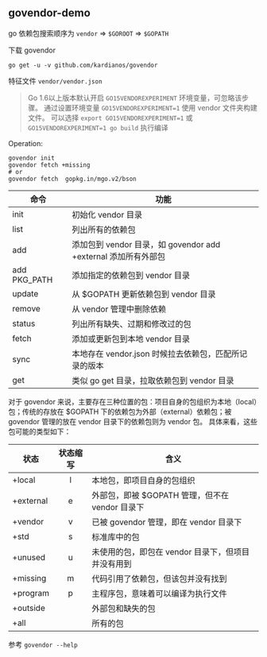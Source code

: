 ## govendor-demo

go 依赖包搜索顺序为 `vendor` => `$GOROOT` => `$GOPATH`

下载 govendor

```
go get -u -v github.com/kardianos/govendor
```

特征文件 `vendor/vendor.json`


>Go 1.6以上版本默认开启 `GO15VENDOREXPERIMENT` 环境变量，可忽略该步骤。
通过设置环境变量 `GO15VENDOREXPERIMENT=1` 使用 vendor 文件夹构建文件。
可以选择 `export GO15VENDOREXPERIMENT=1` 或 `GO15VENDOREXPERIMENT=1 go build` 执行编译

Operation:

```shell
govendor init
govendor fetch +missing
# or
govendor fetch  gopkg.in/mgo.v2/bson
```

命令 | 功能
---|---
init | 初始化 vendor 目录
list | 列出所有的依赖包
add | 添加包到 vendor 目录，如 govendor add +external 添加所有外部包
add PKG\_PATH | 添加指定的依赖包到 vendor 目录
update | 从 $GOPATH 更新依赖包到 vendor 目录
remove | 从 vendor 管理中删除依赖
status | 列出所有缺失、过期和修改过的包
fetch | 添加或更新包到本地 vendor 目录
sync | 本地存在 vendor.json 时候拉去依赖包，匹配所记录的版本
get | 类似 go get 目录，拉取依赖包到 vendor 目录

对于 govendor 来说，主要存在三种位置的包：项目自身的包组织为本地（local）包；传统的存放在 $GOPATH 下的依赖包为外部（external）依赖包；被 govendor 管理的放在 vendor 目录下的依赖包则为 vendor 包。
具体来看，这些包可能的类型如下：

状态 | 状态缩写 | 含义
---|:---:|---
+local | l | 本地包，即项目自身的包组织
+external | e | 外部包，即被 $GOPATH 管理，但不在 vendor 目录下
+vendor | v | 已被 govendor 管理，即在 vendor 目录下
+std | s | 标准库中的包
+unused | u | 未使用的包，即包在 vendor 目录下，但项目并没有用到
+missing | m | 代码引用了依赖包，但该包并没有找到
+program | p | 主程序包，意味着可以编译为执行文件
+outside | | 外部包和缺失的包
+all | | 所有的包

参考 `govendor --help`

